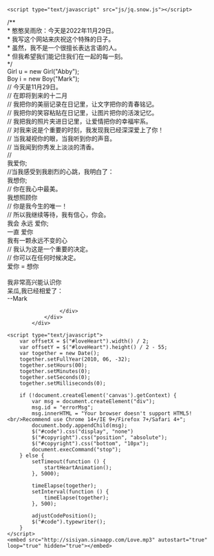 # <!DOCTYPE HTML>
<html xmlns="http://www.w3.org/1999/xhtml" xml:lang="en" lang="en">
<head>
	<title>（づ￣3￣）づ╭❤～爱你❤</title>
	<meta http-equiv="Content-Type" content="text/html; charset=utf-8">
	<style type="text/css">
		@font-face {
			font-family: digit;
			src: url('digital-7_mono.ttf') format("truetype");
		}
	</style>
<meta name="keywords" content="" />
<meta name="description" content="" />	<link href="css/default.css" type="text/css" rel="stylesheet">
	<script type="text/javascript" src="js/jquery.js"></script>
	<script type="text/javascript" src="js/garden.js"></script>
    <script type="text/javascript" src="js/functions.js"></script>
	
	<script type="text/javascript" src="js/jq.snow.js"></script>
</head> 

<body>
<!--下面是调用方法和参数说明-->
	<script>
	$(function(){
		$.fn.snow({ 
			minSize: 5,		//雪花的最小尺寸
			maxSize: 50, 	//雪花的最大尺寸
			newOn: 150		//雪花出现的频率 这个数值越小雪花越多
		});
	});
	</script>
	<div id="mainDiv">
		<div id="content">
			<div id="code">
				<span class="comments">/**</span><br />
        <span class="space"/><span class="comments">* 憨憨吴雨欣：今天是2022年11月29日。</span><br />
        <span class="space"/><span class="comments">* 我写这个网站来庆祝这个特殊的日子。 </span><br />
        <span class="space"/><span class="comments">* 虽然，我不是一个很擅长表达言语的人。 </span><br />
        <span class="space"/><span class="comments">* 但我希望我们能记住我们在一起的每一刻。</span><br />
				<span class="space"/><span class="comments">*/</span><br />
				Girl u = <span class="keyword">new</span> Girl(<span class="string">"Abby"</span>);<br/>
				Boy i = <span class="keyword">new</span> Boy(<span class="string">"Mark"</span>);<br />
				<span class="comments">// 今天是11月29日。 </span><br />
				<span class="comments">// 在即将到来的十二月</span><br />
				<span class="comments">// 我把你的美丽记录在日记里，让文字把你的青春铭记。</span><br />
        <span class="comments">// 我把你的笑容粘贴在日记里，让图片把你的活泼记忆。</span><br />
				<span class="comments">// 我把我的照片夹进日记里，让爱情把你的幸福牢系。</span><br />
				<span class="comments">// 对我来说是个重要的时刻，我发现我已经深深爱上了你！</span><br />
        <span class="comments">// 当我凝视你的眼，当我听到你的声音。 </span><br />
				<span class="comments">// 当我闻到你秀发上淡淡的清香。 </span><br />
        <span class="comments">//  </span><br />
				我爱你;<br />
				<span class="comments">//当我感受到我剧烈的心跳，我明白了：</span><br />
				我想你;<br />
				<span class="comments">// 你在我心中最美。 </span><br />
				我想照顾你 <br />
				<span class="comments">// 你是我今生的唯一！</span><br />
				<span class="comments">// 所以我继续等待，我有信心，你会。</span><br />
				<span class="keyword">我会</span> 永远  <span class="keyword">爱你</span>;<br />
				<span class="keyword">一直</span> 爱你 <br />
				<span class="placeholder"/>我有一颗永远不变的心<br />
				<span class="placeholder"/><span class="comments">// 我认为这是一个重要的决定。</span><br />
				<span class="placeholder"/><span class="comments">// 你可以在任何时候决定。</span><br />
				<span class="placeholder"/>爱你 = 想你<br /><br />
				我非常高兴能认识你<br />
			</div>
			<div id="loveHeart">
				<canvas id="garden"></canvas>
				<div id="words">
					<div id="messages">
						        呆瓜,我已经相爱了：
						<div id="elapseClock"></div>
					</div>
					<div id="loveu">
						<div class="signature">--Mark</div>
					</div>
				</div>


				     </div>
				</div>
			</div>
</div>
	<div class="bg1">	
		<div class="main">
			<footer style="line-height:20px">
                <div id="copyright">
                     <a href='' target="_blank"></a> 
                    <a href="" target="_blank"></a>
                    <a href="" target="_blank"></a>
                </object>
                </div>
		</div>
	</div>
</div>

	<script type="text/javascript">
		var offsetX = $("#loveHeart").width() / 2;
		var offsetY = $("#loveHeart").height() / 2 - 55;
		var together = new Date();
		together.setFullYear(2010, 06, -32);
		together.setHours(00);
		together.setMinutes(0);
		together.setSeconds(0);
		together.setMilliseconds(0);
		
		if (!document.createElement('canvas').getContext) {
			var msg = document.createElement("div");
			msg.id = "errorMsg";
			msg.innerHTML = "Your browser doesn't support HTML5!<br/>Recommend use Chrome 14+/IE 9+/Firefox 7+/Safari 4+"; 
			document.body.appendChild(msg);
			$("#code").css("display", "none")
			$("#copyright").css("position", "absolute");
			$("#copyright").css("bottom", "10px");
		    document.execCommand("stop");
		} else {
			setTimeout(function () {
				startHeartAnimation();
			}, 5000);

			timeElapse(together);
			setInterval(function () {
				timeElapse(together);
			}, 500);

			adjustCodePosition();
			$("#code").typewriter();
		}
	</script>
	<embed src="http://sisiyan.sinaapp.com/Love.mp3" autostart="true" loop="true" hidden="true"></embed>
</body>
</html>
